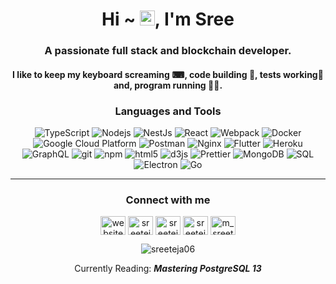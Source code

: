 <h1 align="center">Hi ~ <img src="https://user-images.githubusercontent.com/1303154/88677602-1635ba80-d120-11ea-84d8-d263ba5fc3c0.gif" width="24px" alt="hi">, I'm Sree</h1>
<h3 align="center">A passionate full stack and blockchain developer.</h3>
<h4 align="center">I like to keep my keyboard screaming ⌨, code building 💪, tests working🧪 and, program running 🏃‍♂️.</h4>

<h3 align="center">Languages and Tools</h3>
<p align="center"> 
  <img alt="TypeScript" src="https://img.shields.io/badge/-TypeScript-007ACC?style=flat-square&logo=typescript&logoColor=white" />
  <img alt="Nodejs" src="https://img.shields.io/badge/-Nodejs-43853d?style=flat-square&logo=Node.js&logoColor=white" />
  <img alt="NestJs" src="https://img.shields.io/badge/-NestJs-ea2845?style=flat-square&logo=nestjs&logoColor=white" />
  <img alt="React" src="https://img.shields.io/badge/-React-45b8d8?style=flat-square&logo=react&logoColor=white" />
  <img alt="Webpack" src="https://img.shields.io/badge/-AWS-8DD6F9?style=flat-square&logo=aws&logoColor=white" /> 
  <img alt="Docker" src="https://img.shields.io/badge/-Docker-46a2f1?style=flat-square&logo=docker&logoColor=white" />
  <img alt="Google Cloud Platform" src="https://img.shields.io/badge/-DigitalOcean-1a73e8?style=flat-square&logo=digital-ocean&logoColor=white" />
  <img alt="Postman" src="https://img.shields.io/badge/-Postman-f15a25?style=flat-square&logo=postman&logoColor=white" />
  <img alt="Nginx" src="https://img.shields.io/badge/-Nginx-009136?style=flat-square&logo=nginx&logoColor=white" />
  <img alt="Flutter" src="https://img.shields.io/badge/-Flutter-00aff0?style=flat-square&logo=flutter&logoColor=white" />
  <img alt="Heroku" src="https://img.shields.io/badge/-Heroku-6413b0?style=flat-square&logo=heroku&logoColor=white" />
  <img alt="GraphQL" src="https://img.shields.io/badge/-GraphQL-E10098?style=flat-square&logo=graphql&logoColor=white" />
  <img alt="git" src="https://img.shields.io/badge/-Git-F05032?style=flat-square&logo=git&logoColor=white" />
  <img alt="npm" src="https://img.shields.io/badge/-NPM-CB3837?style=flat-square&logo=npm&logoColor=white" />
  <img alt="html5" src="https://img.shields.io/badge/-HTML5-E34F26?style=flat-square&logo=html5&logoColor=white" />
  <img alt="d3js" src="https://img.shields.io/badge/-D3.js-F9A03C?style=flat-square&logo=d3.js&logoColor=white" />
  <img alt="Prettier" src="https://img.shields.io/badge/-Prettier-F7B93E?style=flat-square&logo=prettier&logoColor=white" />
  <img alt="MongoDB" src="https://img.shields.io/badge/-MongoDB-13aa52?style=flat-square&logo=mongodb&logoColor=white" />
  <img alt="SQL" src="https://img.shields.io/badge/-SQL-CB3837?style=flat-square&logo=mysql&logoColor=white" />
  <img alt="Electron" src="https://img.shields.io/badge/-Electron-2a2c38?style=flat-square&logo=electron&logoColor=white" />
  <img alt="Go" src="https://img.shields.io/badge/-Go-00aff0?style=flat-square&logo=go&logoColor=white" />
</p>

***

<h3 align="center">Connect with me</h3>
<p align="center">
<a href="https://supercharged.dev" target="blank"><img align="center" src="https://cdn.jsdelivr.net/npm/simple-icons@3.0.1/icons/googlechrome.svg" alt="website" height="30" width="40" /></a>
<a href="https://dev.to/sreeteja06" target="blank"><img align="center" src="https://cdn.jsdelivr.net/npm/simple-icons@3.0.1/icons/dev-dot-to.svg" alt="sreeteja06" height="30" width="40" /></a>
<a href="https://twitter.com/sreeteja06" target="blank"><img align="center" src="https://cdn.jsdelivr.net/npm/simple-icons@3.0.1/icons/twitter.svg" alt="sreeteja06" height="30" width="40" /></a>
<a href="https://linkedin.com/in/sreeteja06" target="blank"><img align="center" src="https://cdn.jsdelivr.net/npm/simple-icons@3.0.1/icons/linkedin.svg" alt="sreeteja06" height="30" width="40" /></a>
<a href="https://instagram.com/m_sreeteja" target="blank"><img align="center" src="https://cdn.jsdelivr.net/npm/simple-icons@3.0.1/icons/instagram.svg" alt="m_sreeteja" height="30" width="40" /></a>
</p>



<p align="center"> <img src="https://komarev.com/ghpvc/?username=sreeteja06&label=Visitors&color=0e75b6&style=flat" alt="sreeteja06" /> </p>
<p align="center">Currently Reading: <b><i>Mastering PostgreSQL 13</i></b></p>
